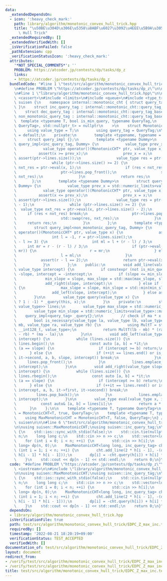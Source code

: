 ```yaml
---
data:
  _extendedDependsOn:
  - icon: ':heavy_check_mark:'
    path: library/algorithm/monotonic_convex_hull_trick.hpp
    title: "\u50BE\u304D\u306E\u5358\u8ABF\u6027\u3092\u4EEE\u5B9A\u3059\u308B Convex\
      \ Hull Trick"
  _extendedRequiredBy: []
  _extendedVerifiedWith: []
  _isVerificationFailed: false
  _pathExtension: cpp
  _verificationStatusIcon: ':heavy_check_mark:'
  attributes:
    '*NOT_SPECIAL_COMMENTS*': ''
    PROBLEM: https://atcoder.jp/contests/dp/tasks/dp_z
    links:
    - https://atcoder.jp/contests/dp/tasks/dp_z
  bundledCode: "#line 1 \"test/src/algorithm/monotonic_convex_hull_trick/EDPC_Z_max_inc.test.cpp\"\
    \n#define PROBLEM \"https://atcoder.jp/contests/dp/tasks/dp_z\"\n\n#include <iostream>\n\
    \n#line 1 \"library/algorithm/monotonic_convex_hull_trick.hpp\"\n\n\n\n#include\
    \ <cassert>\n#include <limits>\n#include <queue>\n#include <type_traits>\n\nnamespace\
    \ suisen {\n    namespace internal::monotonic_cht { struct query_tag_base {};\
    \ }\n    struct inc_query_tag : internal::monotonic_cht::query_tag_base {};\n\
    \    struct dec_query_tag : internal::monotonic_cht::query_tag_base {};\n    struct\
    \ non_monotonic_query_tag : internal::monotonic_cht::query_tag_base {};\n\n  \
    \  template <typename T, bool is_min_query, typename QueryTag,\n        std::enable_if_t<std::is_base_of_v<internal::monotonic_cht::query_tag_base,\
    \ QueryTag>, std::nullptr_t> = nullptr\n    >\n    struct MonotonicCHT {\n   \
    \     using value_type = T;\n        using query_tag = QueryTag;\n\n        MonotonicCHT()\
    \ = default;\n    private:\n        template <typename, typename = void>\n   \
    \     struct query_impl {};\n        template <typename Dummy>\n        struct\
    \ query_impl<inc_query_tag, Dummy> {\n            value_type prev_x = std::numeric_limits<value_type>::min();\n\
    \            value_type operator()(MonotonicCHT* ptr, value_type x) {\n      \
    \          assert(x >= prev_x);\n                prev_x = x;\n               \
    \ assert(ptr->lines.size());\n                value_type res = ptr->eval(x, 0);\n\
    \                while (ptr->lines.size() >= 2) {\n                    value_type\
    \ nxt_res = ptr->eval(x, 1);\n                    if (res < nxt_res) break;\n\
    \                    ptr->lines.pop_front();\n                    std::swap(res,\
    \ nxt_res);\n                }\n                return res;\n            }\n \
    \       };\n        template <typename Dummy>\n        struct query_impl<dec_query_tag,\
    \ Dummy> {\n            value_type prev_x = std::numeric_limits<value_type>::max();\n\
    \            value_type operator()(MonotonicCHT* ptr, value_type x) {\n      \
    \          assert(x <= prev_x);\n                prev_x = x;\n               \
    \ assert(ptr->lines.size());\n                value_type res = ptr->eval(x, ptr->lines.size()\
    \ - 1);\n                while (ptr->lines.size() >= 2) {\n                  \
    \  value_type nxt_res = ptr->eval(x, ptr->lines.size() - 2);\n               \
    \     if (res < nxt_res) break;\n                    ptr->lines.pop_back();\n\
    \                    std::swap(res, nxt_res);\n                }\n           \
    \     return res;\n            }\n        };\n        template <typename Dummy>\n\
    \        struct query_impl<non_monotonic_query_tag, Dummy> {\n            value_type\
    \ operator()(MonotonicCHT* ptr, value_type x) {\n                assert(ptr->lines.size());\n\
    \                int l = -1, r = ptr->lines.size();\n                while (r\
    \ - l >= 3) {\n                    int ml = l + (r - l) / 3;\n               \
    \     int mr = r - (r - l) / 3;\n                    if (ptr->eval(x, ml) < ptr->eval(x,\
    \ mr)) {\n                        r = mr;\n                    } else {\n    \
    \                    l = ml;\n                    }\n                }\n     \
    \           assert(r - l == 2);\n                return ptr->eval(x, l + 1);\n\
    \            }\n        };\n    public:\n        void add_line(value_type slope,\
    \ value_type intercept) {\n            if constexpr (not is_min_query) slope =\
    \ -slope, intercept = -intercept;\n            if (slope <= min_slope) {\n   \
    \             min_slope = slope, max_slope = std::max(max_slope, slope);\n   \
    \             add_right(slope, intercept);\n            } else if (slope >= max_slope)\
    \ {\n                max_slope = slope, min_slope = std::min(min_slope, slope);\n\
    \                add_left(slope, intercept);\n            } else assert(false);\n\
    \        }\n\n        value_type query(value_type x) {\n            return (is_min_query\
    \ ? 1 : -1) * _query(this, x);\n        }\n    private:\n        std::deque<std::pair<value_type,\
    \ value_type>> lines;\n        value_type max_slope = std::numeric_limits<value_type>::min();\n\
    \        value_type min_slope = std::numeric_limits<value_type>::max();\n    \
    \    query_impl<query_tag> _query{};\n\n        // check if ma * x + mb is necessary.\n\
    \        bool is_necessary(value_type la, value_type lb, value_type ma, value_type\
    \ mb, value_type ra, value_type rb) {\n            using MultT = std::conditional_t<std::is_integral_v<value_type>,\
    \ __int128_t, value_type>;\n            return MultT(lb - mb) * (ra - ma) > MultT(mb\
    \ - rb) * (ma - la);\n        }\n\n        void add_left(value_type slope, value_type\
    \ intercept) {\n            while (lines.size()) {\n                auto it =\
    \ lines.begin();\n                const auto [a, b] = *it;\n                if\
    \ (a == slope) {\n                    if (intercept >= b) return;\n          \
    \      } else {\n                    if (++it == lines.end() or is_necessary(it->first,\
    \ it->second, a, b, slope, intercept)) break;\n                }\n           \
    \     lines.pop_front();\n            }\n            lines.emplace_front(slope,\
    \ intercept);\n        }\n\n        void add_right(value_type slope, value_type\
    \ intercept) {\n            while (lines.size()) {\n                auto it =\
    \ lines.rbegin();\n                const auto [a, b] = *it;\n                if\
    \ (a == slope) {\n                    if (intercept >= b) return;\n          \
    \      } else {\n                    if (++it == lines.rend() or is_necessary(slope,\
    \ intercept, a, b, it->first, it->second)) break;\n                }\n       \
    \         lines.pop_back();\n            }\n            lines.emplace_back(slope,\
    \ intercept);\n        }\n\n        value_type eval(value_type x, int i) {\n \
    \           const auto& [a, b] = lines[i];\n            return a * x + b;\n  \
    \      }\n    };\n\n    template <typename T, typename QueryTag>\n    using MinMonotonicCHT\
    \ = MonotonicCHT<T, true, QueryTag>;\n    template <typename T, typename QueryTag>\n\
    \    using MaxMonotonicCHT = MonotonicCHT<T, false, QueryTag>;\n} // namespace\
    \ suisen\n\n\n#line 6 \"test/src/algorithm/monotonic_convex_hull_trick/EDPC_Z_max_inc.test.cpp\"\
    \n\nusing suisen::MaxMonotonicCHT;\nusing suisen::inc_query_tag;\n\nint main()\
    \ {\n    std::ios::sync_with_stdio(false);\n    std::cin.tie(nullptr);\n    int\
    \ n;\n    long long c;\n    std::cin >> n >> c;\n    std::vector<long long> h(n);\n\
    \    for (int i = 0; i < n; ++i) {\n        std::cin >> h[i];\n    }\n    std::vector<long\
    \ long> dp(n, 0);\n    MaxMonotonicCHT<long long, inc_query_tag> cht;\n    for\
    \ (int i = 1; i < n; ++i) {\n        cht.add_line(2 * h[i - 1], -(dp[i - 1] +\
    \ h[i - 1] * h[i - 1]));\n        dp[i] = -cht.query(h[i]) + h[i] * h[i] + c;\n\
    \    }\n    std::cout << dp[n - 1] << std::endl;\n    return 0;\n}\n"
  code: "#define PROBLEM \"https://atcoder.jp/contests/dp/tasks/dp_z\"\n\n#include\
    \ <iostream>\n\n#include \"library/algorithm/monotonic_convex_hull_trick.hpp\"\
    \n\nusing suisen::MaxMonotonicCHT;\nusing suisen::inc_query_tag;\n\nint main()\
    \ {\n    std::ios::sync_with_stdio(false);\n    std::cin.tie(nullptr);\n    int\
    \ n;\n    long long c;\n    std::cin >> n >> c;\n    std::vector<long long> h(n);\n\
    \    for (int i = 0; i < n; ++i) {\n        std::cin >> h[i];\n    }\n    std::vector<long\
    \ long> dp(n, 0);\n    MaxMonotonicCHT<long long, inc_query_tag> cht;\n    for\
    \ (int i = 1; i < n; ++i) {\n        cht.add_line(2 * h[i - 1], -(dp[i - 1] +\
    \ h[i - 1] * h[i - 1]));\n        dp[i] = -cht.query(h[i]) + h[i] * h[i] + c;\n\
    \    }\n    std::cout << dp[n - 1] << std::endl;\n    return 0;\n}"
  dependsOn:
  - library/algorithm/monotonic_convex_hull_trick.hpp
  isVerificationFile: true
  path: test/src/algorithm/monotonic_convex_hull_trick/EDPC_Z_max_inc.test.cpp
  requiredBy: []
  timestamp: '2022-08-21 18:20:19+09:00'
  verificationStatus: TEST_ACCEPTED
  verifiedWith: []
documentation_of: test/src/algorithm/monotonic_convex_hull_trick/EDPC_Z_max_inc.test.cpp
layout: document
redirect_from:
- /verify/test/src/algorithm/monotonic_convex_hull_trick/EDPC_Z_max_inc.test.cpp
- /verify/test/src/algorithm/monotonic_convex_hull_trick/EDPC_Z_max_inc.test.cpp.html
title: test/src/algorithm/monotonic_convex_hull_trick/EDPC_Z_max_inc.test.cpp
---
```

